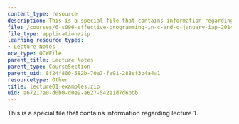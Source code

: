 ```yaml
---
content_type: resource
description: This is a special file that contains information regarding lecture 1.
file: /courses/6-s096-effective-programming-in-c-and-c-january-iap-2014/a67217a0d0b0d0e9a627542e1d7d6bbb_lecture01-examples.zip
file_type: application/zip
learning_resource_types:
- Lecture Notes
ocw_type: OCWFile
parent_title: Lecture Notes
parent_type: CourseSection
parent_uid: 8f24f800-582b-70a7-fe91-288ef3b4a4a1
resourcetype: Other
title: lecture01-examples.zip
uid: a67217a0-d0b0-d0e9-a627-542e1d7d6bbb
---
```

This is a special file that contains information regarding lecture 1.

